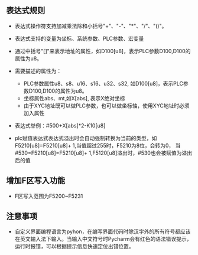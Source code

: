 ## 表达式规则

- 表达式操作符支持加减乘法除和小括号"+"、"-"、"*"、"/"、"()"。

- 表达式支持的变量为坐标、系统参数、PLC参数、宏变量

- 通过中括号"[]"来表示地址的属性，如D100[u8]，表示PLC参数D100,D100的属性为u8。

- 需要描述的属性为：
    - PLC参数属性u8、s8、u16、s16、u32、s32, 如D100[u8]，表示PLC参数D100,D100的属性为u8。 
    - 坐标属性abs、mt,如X[abs], 表示X绝对坐标
    - 由于XYC地址既可以做PLC参数，也可以做坐标轴，使用XYC地址时必须加入属性
    
- 表达式举例：#500+X[abs]*2-K10[u8]

- plc赋值表达式表达式溢出时会自动强制转换为当前的类型，如F5210[u8]=F5210[u8]+ 1,当值超过255时，F5210为8位，会转为0，
  当#530=F5210[u8]=F5210[u8]+ 1,F5120[u8]溢出时，#530也会被赋值为溢出后的值

## 增加F区写入功能

- F区写入范围为F5200~F5231

## 注意事项
- 自定义界面编程语言为pyhon，在编写界面代码时除汉字外的所有符号都应该在英文输入法下输入。当输入中文符号时Pycharm会有红色的语法错误提示，运行时报错，可以根据提示信息快速定位出错位置。
